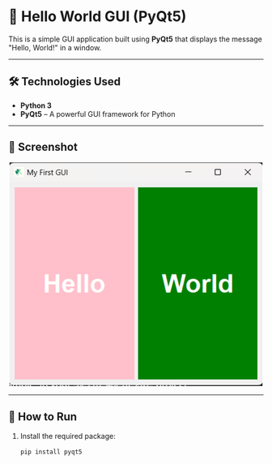 # 👋 Hello World GUI (PyQt5)

This is a simple GUI application built using **PyQt5** that displays the message "Hello, World!" in a window.

---

## 🛠️ Technologies Used

- **Python 3**
- **PyQt5** – A powerful GUI framework for Python

---

## 📸 Screenshot

<p align="center"> <img src="screenshot.png" alt="Hello World GUI Screenshot" width="500"> </p>

---

## 🚀 How to Run

1. Install the required package:
   ```bash
   pip install pyqt5
